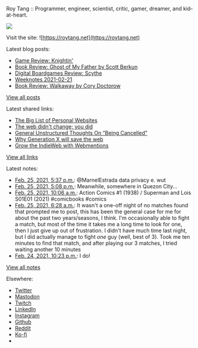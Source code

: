Roy Tang :: Programmer, engineer, scientist, critic, gamer, dreamer, and kid-at-heart.

![](https://roytang.net/static/img/profile.jpg)

Visit the site: ![https://roytang.net](https://roytang.net)

Latest blog posts:

- [Game Review: Knightin&#x27;](https://roytang.net/2021/02/knightin/)
- [Book Review: Ghost of My Father by Scott Berkun](https://roytang.net/2021/02/ghost-of-my-father/)
- [Digital Boardgames Review: Scythe](https://roytang.net/2021/02/scythe/)
- [Weeknotes 2021-02-21](https://roytang.net/2021/02/weeknotes-2021-02-21/)
- [Book Review: Walkaway by Cory Doctorow](https://roytang.net/2021/02/walkaway/)

[View all posts](https://roytang.net/blog)

Latest shared links:

- [The Big List of Personal Websites](https://roytang.net/2021/02/the-big-list-of-personal-websites/)
- [The web didn&#x27;t change; you did](https://roytang.net/2021/02/the-web-didnt-change-you-did/)
- [General Unstructured Thoughts On “Being Cancelled”](https://roytang.net/2021/02/general-unstructured-thoughts-on-being-cancelled/)
- [Why Generation X will save the web](https://roytang.net/2021/02/why-generation-x-will-save-the-web/)
- [Grow the IndieWeb with Webmentions](https://roytang.net/2021/01/grow-the-indieweb-with-webmentions/)

[View all links](https://roytang.net/links)

Latest notes:

- [Feb. 25, 2021, 5:37 p.m.](https://roytang.net/2021/02/1364872141993222144/): @MarnelEstrada data privacy e. wut
- [Feb. 25, 2021, 5:08 p.m.](https://roytang.net/2021/02/1364864803529846784/): Meanwhile, somewhere in Quezon City...
- [Feb. 25, 2021, 10:06 a.m.](https://roytang.net/2021/02/1364758520885772288/): Action Comics #1 (1938) / Superman and Lois S01E01 (2021) #comicbooks #comics
- [Feb. 25, 2021, 6:28 a.m.](https://roytang.net/2021/02/gomwdig/): It wasn&#x27;t a one-off night of no matches found that prompted me to post, this has been the general case for me for about the past two years/seasons, I think. I&#x27;m occasionally able to fight a match, but most of the time it takes me a long time to look for one, then I just give up out of frustration. I didn&#x27;t have much time last night, but I did actually manage to fight *one* guy (well, best of 3). Took me ten minutes to find that match, and after playing our 3 matches, I tried waiting another 10 minutes
- [Feb. 24, 2021, 10:23 p.m.](https://roytang.net/2021/02/gol1pex/): I do!

[View all notes](https://roytang.net/notes)

Elsewhere:

- [Twitter](https://twitter.com/roytang)
- [Mastodon](https://mastodon.technology/@roytang)
- [Twitch](https://twitch.tv/twitchyroy)
- [LinkedIn](https://www.linkedin.com/in/roytang)
- [Instagram](https://instagram.com/roytang0400)
- [Github](https://github.com/roytang)
- [Reddit](https://reddit.com/u/hungryroy)
- [Ko-fi](https://ko-fi.com/roytang)
- [](mailto:hello@roytang.net)